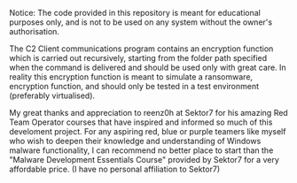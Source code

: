 Notice: The code provided in this repository is meant for educational purposes only, and is not to be used on any system without the owner's authorisation.

The C2 Client communications program contains an encryption function which is carried out recursively, starting from the folder path specified when the command is delivered and should be used only with great care.
In reality this encryption function is meant to simulate a ransomware, encryption function, and should only be tested in a test environment (preferably virtualised).

My great thanks and appreciation to reenz0h at Sektor7 for his amazing Red Team Operator courses that have inspired and informed so much of this develoment project.
For any aspiring red, blue or purple teamers like myself who wish to deepen their knowledge and understanding of Windows malware functionality, I can recommend no better place to start than the 
"Malware Development Essentials Course" provided by Sektor7 for a very affordable price. (I have no personal affiliation to Sektor7)

